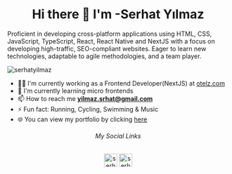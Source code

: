
<h1 align="center">Hi there 👋 I'm -Serhat Yılmaz</h1>
<p>
Proficient in developing cross-platform applications using HTML, CSS, JavaScript, TypeScript, React, React Native and NextJS with a focus on developing high-traffic, SEO-compliant websites. Eager to learn new technologies, adaptable to agile methodologies, and a team player.
</p>

<p align="left"> <img src="https://komarev.com/ghpvc/?username=serhatyl" alt="serhatyilmaz" /></p>

- 👨‍💻 I'm currently working as a Frontend Developer(NextJS) at [otelz.com](https://otelz.com)
- 🌱 I'm currently learning micro frontends
- 📫 How to reach me **yilmaz.srhat@gmail.com**
- ⚡ Fun fact: Running, Cycling, Swimming & Music
- 🌐 You can view my portfolio by clicking [here](https://serhatyilmaz.vercel.app/)



<h6 align="center">My Social Links</h2>
<p align="center">
<a href="https://www.linkedin.com/in/serhat-yilmaz" target="_blank"><img align="center" src="https://cdn.jsdelivr.net/npm/simple-icons@3.0.1/icons/linkedin.svg" alt="serhatyilmaz" height="30" width="30" /></a>
<a href="https://x.com/syilmaz42" target="_blank"><img align="center" src="https://cdn.jsdelivr.net/npm/simple-icons@3.0.1/icons/twitter.svg" alt="serhatyilmaz" height="30" width="30" /></a>
</p>


<!--
**serhatyl/serhatyl** is a ✨ _special_ ✨ repository because its `README.md` (this file) appears on your GitHub profile.

Here are some ideas to get you started:

- 🔭 I’m currently working on ...
- 🌱 I’m currently learning ...
- 👯 I’m looking to collaborate on ...
- 🤔 I’m looking for help with ...
- 💬 Ask me about ...
- 📫 How to reach me: ...
- 😄 Pronouns: ...
- ⚡ Fun fact: ...
-->
